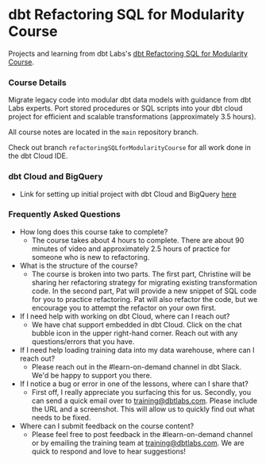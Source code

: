 # dbt Refactoring SQL for Modularity Course

Projects and learning from dbt Labs's [dbt Refactoring SQL for Modularity Course](https://learn.getdbt.com/courses/refactoring-sql-for-modularity).

### Course Details

Migrate legacy code into modular dbt data models with guidance from dbt Labs experts. Port stored procedures or SQL scripts into your dbt cloud project for efficient and scalable transformations (approximately 3.5 hours).

All course notes are located in the `main` repository branch.

Check out branch `refactoringSQLforModularityCourse` for all work done in the dbt Cloud IDE.

### dbt Cloud and BigQuery
- Link for setting up initial project with dbt Cloud and BigQuery [here](https://docs.getdbt.com/guides/bigquery?step=1)

### Frequently Asked Questions
- How long does this course take to complete?
  - The course takes about 4 hours to complete. There are about 90 minutes of video and approximately 2.5 hours of practice for someone who is new to refactoring.
- What is the structure of the course?
  - The course is broken into two parts. The first part, Christine will be sharing her refactoring strategy for migrating existing transformation code. In the second part, Pat will provide a new snippet of SQL code for you to practice refactoring. Pat will also refactor the code, but we encourage you to attempt the refactor on your own first.
- If I need help with working on dbt Cloud, where can I reach out?
  - We have chat support embedded in dbt Cloud. Click on the chat bubble icon in the upper right-hand corner. Reach out with any questions/errors that you have.
- If I need help loading training data into my data warehouse, where can I reach out?
  - Please reach out in the #learn-on-demand channel in dbt Slack. We'd be happy to support you there.
- If I notice a bug or error in one of the lessons, where can I share that?
  - First off, I really appreciate you surfacing this for us. Secondly, you can send a quick email over to training@dbtlabs.com. Please include the URL and a screenshot. This will allow us to quickly find out what needs to be fixed.
- Where can I submit feedback on the course content?
  - Please feel free to post feedback in the #learn-on-demand channel or by emailing the training team at training@dbtlabs.com. We are quick to respond and love to hear suggestions!